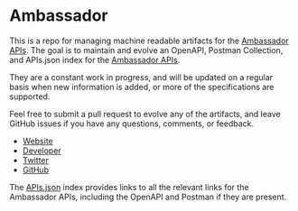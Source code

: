 # AmbassadorThis is a repo for managing machine readable artifacts for the [Ambassador APIs](https://getambassador.com/). The goal is to maintain and evolve an OpenAPI, Postman Collection, and APIs.json index for the [Ambassador APIs](https://getambassador.com/).They are a constant work in progress, and will be updated on a regular basis when new information is added, or more of the specifications are supported.Feel free to submit a pull request to evolve any of the artifacts, and leave GitHub issues if you have any questions, comments, or feedback.- [Website](https://getambassador.com/)- [Developer](https://getambassador.com/)- [Twitter](https://twitter.com/Ambassador)- [GitHub](https://github.com/GetAmbassador)The [APIs.json](https://github.com/api-evangelist/ambassador/blob/master/apis.json) index provides links to all the relevant links for the Ambassador APIs, including the OpenAPI and Postman if they are present.